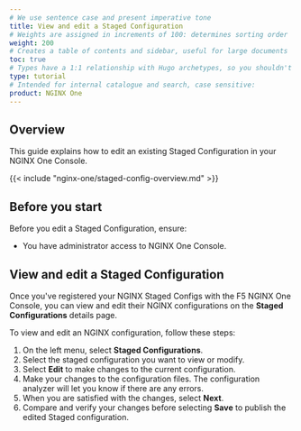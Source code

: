 ```yaml
---
# We use sentence case and present imperative tone
title: View and edit a Staged Configuration
# Weights are assigned in increments of 100: determines sorting order
weight: 200
# Creates a table of contents and sidebar, useful for large documents
toc: true
# Types have a 1:1 relationship with Hugo archetypes, so you shouldn't need to change this
type: tutorial
# Intended for internal catalogue and search, case sensitive:
product: NGINX One
---
```


## Overview

This guide explains how to edit an existing Staged Configuration in your NGINX One Console. 

{{< include "nginx-one/staged-config-overview.md" >}}

## Before you start

Before you edit a Staged Configuration, ensure:

- You have administrator access to NGINX One Console.

## View and edit a Staged Configuration
<!-- Possible future include, with similar files in config-sync-groups/, nginx-configs/, and staged-configs/ subdirectories -->

Once you've registered your NGINX Staged Configs with the F5 NGINX One Console, you can view and edit their NGINX configurations on the **Staged Configurations** details page.

To view and edit an NGINX configuration, follow these steps:

1. On the left menu, select **Staged Configurations**.
1. Select the staged configuration you want to view or modify.
1. Select **Edit** to make changes to the current configuration.
1. Make your changes to the configuration files. The configuration analyzer will let you know if there are any errors.
1. When you are satisfied with the changes, select **Next**.
1. Compare and verify your changes before selecting **Save** to publish the edited Staged configuration.
